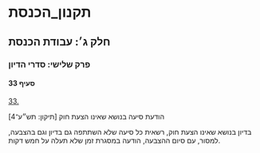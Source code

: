 # תקנון_הכנסת

## חלק ג׳: עבודת הכנסת

### פרק שלישי: סדרי הדיון

#### סעיף 33

[33.](https://he.wikisource.org/wiki/תקנון_הכנסת#s_yp_33)

הודעת סיעה בנושא שאינו הצעת חוק [תיקון: תש״ע־4]

בדיון בנושא שאינו הצעת חוק, רשאית כל סיעה שלא
השתתפה גם בדיון וגם בהצבעה, למסור, עם סיום ההצבעה, הודעה במסגרת זמן שלא
תעלה על חמש דקות.